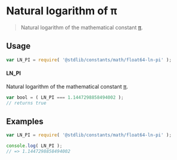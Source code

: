 <!--

@license Apache-2.0

Copyright (c) 2018 The Stdlib Authors.

Licensed under the Apache License, Version 2.0 (the "License");
you may not use this file except in compliance with the License.
You may obtain a copy of the License at

   http://www.apache.org/licenses/LICENSE-2.0

Unless required by applicable law or agreed to in writing, software
distributed under the License is distributed on an "AS IS" BASIS,
WITHOUT WARRANTIES OR CONDITIONS OF ANY KIND, either express or implied.
See the License for the specific language governing permissions and
limitations under the License.

-->

# Natural logarithm of π

> Natural logarithm of the mathematical constant [π][pi].

<section class="usage">

## Usage

```javascript
var LN_PI = require( '@stdlib/constants/math/float64-ln-pi' );
```

#### LN_PI

Natural logarithm of the mathematical constant [π][pi].

```javascript
var bool = ( LN_PI === 1.1447298858494002 );
// returns true
```

</section>

<!-- /.usage -->

<section class="examples">

## Examples

<!-- TODO: better example -->

<!-- eslint no-undef: "error" -->

```javascript
var LN_PI = require( '@stdlib/constants/math/float64-ln-pi' );

console.log( LN_PI );
// => 1.1447298858494002
```

</section>

<!-- /.examples -->

<section class="links">

[pi]: https://en.wikipedia.org/wiki/Pi

</section>

<!-- /.links -->
